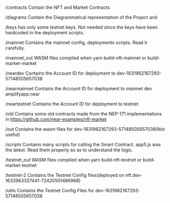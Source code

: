 /contracts
Contain the NFT and Market Contracts

/diagrams
Contain the Diagrammatical representation of the Project and

/keys
has only some testnet keys. Not needed since the keys have been hardcoded in the deployment scripts.

/mainnet
Contains the mainnet config, deployments scripts. Read it carefully.

/mainnet_out
WASM files compiled when yarn build-nft-mainnet or build-market-market

/neardev
Contains the Account ID for deployment to dev-1631962167293-57148505657038

/nearmainnet
Contains the Account ID for deployment to mainnet dev amplifyapp.near

/neartestnet
Contains the Account ID for deployment to testnet

/old
Contains some old contracts made from the NEP-171 implementations in https://github.com/near-examples/nft-market

/out
Contains the wasm files for dev-1631962167293-57148505657038(Not useful)

/scripts
Contains many scripts for calling the Smart Contract. app5.js was the latest. Read them properly so as to understand the logic.

/testnet_out
WASM files compiled when yarn build-nft-testnet or build-market-testnet

/testnet-2
Contains the Testnet Config files(deployed on nft.dev-1633963337441-72420501486968)

/utils
Contains the Testnet Config Files for dev-1631962167293-57148505657038